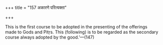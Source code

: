 +++
title = "157 अकारणे परित्यक्ता"

+++

This is the first course to be adopted in the presenting of the offerings made to Gods and Pitṛs. This (following) is to be regarded as the secondary course always adopted by the good.’—(147)